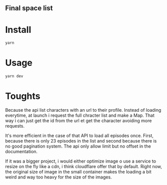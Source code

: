 ## Final space list

# Install

```bash
yarn
```

# Usage

```bash
yarn dev
```

# Toughts

Because the api list characters with an url to their profile. Instead of loading everytime, at launch i request the full chracter list and make a Map. That way i can just get the id from the url et get the character avoiding more requests.

It's more efficient in the case of that API to load all episodes once. First, because there is only 23 episodes in the list and second because there is no good pagination system. The api only allow limit but no offset in the documentation.

If it was a bigger project, i would either optimize image o use a service to resize on the fly like a cdn, i think cloudflare offer that by default. Right now, the original size of image in the small container makes the loading a bit weird and way too heavy for the size of the images.
